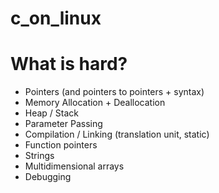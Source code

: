 # c_on_linux

# What is hard?

* Pointers (and pointers to pointers + syntax)
* Memory Allocation + Deallocation
* Heap / Stack
* Parameter Passing
* Compilation / Linking (translation unit, static)
* Function pointers
* Strings
* Multidimensional arrays
* Debugging
